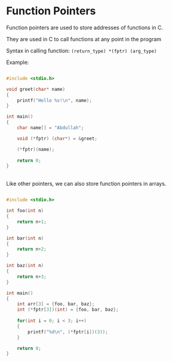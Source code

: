 # Function Pointers
Function pointers are used to store addresses of functions in C.

They are used in C to call functions at any point in the program

Syntax in calling function: `(return_type) *(fptr) (arg_type)`

Example:
```C

#include <stdio.h>

void greet(char* name)
{
    printf("Hello %s!\n", name);
}

int main()
{
    char name[] = "Abdullah";

    void (*fptr) (char*) = &greet;

    (*fptr)(name);
    
    return 0;
}

```
  
<br>Like other pointers, we can also store function pointers in arrays.
<br>

```C

#include <stdio.h>

int foo(int n)
{
    return n+1;
}

int bar(int n)
{
    return n+2;
}

int baz(int n)
{
    return n+3;
}

int main()
{
    int arr[3] = {foo, bar, baz};
    int (*fptr[3])(int) = {foo, bar, baz};
    
    for(int i = 0; i < 3; i++)
    {
        printf("%d\n", (*fptr[i])(3));
    }

    return 0;
}

```